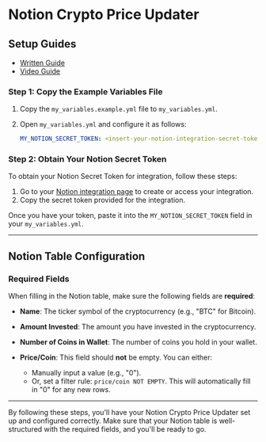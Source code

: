# Notion Crypto Price Updater

## Setup Guides

- [Written Guide](https://heygarethevans.notion.site/Setup-Instructions-e907297617104d5d850ca403922413cd)
- [Video Guide](https://www.youtube.com/watch?v=7Yc06t7oY7s)

### Step 1: Copy the Example Variables File

1. Copy the `my_variables.example.yml` file to `my_variables.yml`.
2. Open `my_variables.yml` and configure it as follows:

    ```yaml
    MY_NOTION_SECRET_TOKEN: <insert-your-notion-integration-secret-token>
    ```

### Step 2: Obtain Your Notion Secret Token

To obtain your Notion Secret Token for integration, follow these steps:

1. Go to your [Notion integration page](https://www.notion.so/my-integrations) to create or access your integration.
2. Copy the secret token provided for the integration.

Once you have your token, paste it into the `MY_NOTION_SECRET_TOKEN` field in your `my_variables.yml`.

---

## Notion Table Configuration

### Required Fields

When filling in the Notion table, make sure the following fields are **required**:

- **Name**: The ticker symbol of the cryptocurrency (e.g., "BTC" for Bitcoin).
- **Amount Invested**: The amount you have invested in the cryptocurrency.
- **Number of Coins in Wallet**: The number of coins you hold in your wallet.
- **Price/Coin**: This field should **not** be empty. You can either:

  - Manually input a value (e.g., "0").
  - Or, set a filter rule: `price/coin NOT EMPTY`. This will automatically fill in "0" for any new rows.

---

By following these steps, you'll have your Notion Crypto Price Updater set up and configured correctly. Make sure that your Notion table is well-structured with the required fields, and you'll be ready to go.
